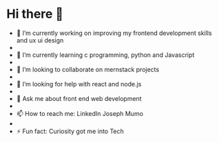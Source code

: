  <h1>Hi there 👋</h1>
 

- 🔭 I’m currently working on improving my frontend development skills and ux ui design
- 
- 🌱 I’m currently learning c programming, python and Javascript
- 
- 👯 I’m looking to collaborate on mernstack projects
- 
- 🤔 I’m looking for help with react and node.js
- 
- 💬 Ask me about front end web development
- 
- 📫 How to reach me: LinkedIn Joseph Mumo
- 
- ⚡ Fun fact: Curiosity got me into Tech
